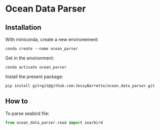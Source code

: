 # Ocean Data Parser
## Installation
With miniconda, create a new environement:
```console
conda create --name ocean_parser 
````

Get in the environment:
```console
conda activate ocean_parser
```
Install the present package:
```console
pip install git+git@github.com:JessyBarrette/ocean_data_parser.git
```
## How to
To parse seabird file:
```python
from ocean_data_parser.read import searbird


